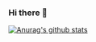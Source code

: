 ### Hi there 👋

[![Anurag's github stats](https://github-readme-stats.vercel.app/api?username=mengsixing)](https://github.com/anuraghazra/github-readme-stats)

<!--
**mengsixing/mengsixing** is a ✨ _special_ ✨ repository because its `README.md` (this file) appears on your GitHub profile.

Here are some ideas to get you started:

- 🔭 I’m currently working on ...
- 🌱 I’m currently learning ...
- 👯 I’m looking to collaborate on ...
- 🤔 I’m looking for help with ...
- 💬 Ask me about ...
- 📫 How to reach me: ...
- 😄 Pronouns: ...
- ⚡ Fun fact: ...
-->
